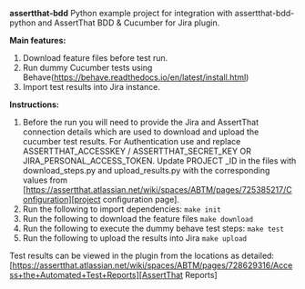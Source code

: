 **assertthat-bdd**
Python example project for integration with assertthat-bdd-python and AssertThat BDD & Cucumber for Jira plugin.

**Main features:**
1. Download feature files before test run.
2. Run dummy Cucumber tests using Behave(https://behave.readthedocs.io/en/latest/install.html)
3. Import test results into Jira instance.

**Instructions:**
1. Before the run you will need to provide the Jira and AssertThat connection details which are used to download and 
upload the cucumber test results.  For Authentication use and replace ASSERTTHAT_ACCESSKEY / ASSERTTHAT_SECRET_KEY OR 
JIRA_PERSONAL_ACCESS_TOKEN.  Update PROJECT _ID in the files with download_steps.py and upload_results.py with the 
corresponding values from [https://assertthat.atlassian.net/wiki/spaces/ABTM/pages/725385217/Configuration][project configuration page].  
2. Run the following to import dependencies:
`make init`
3. Run the following to download the feature files
`make download`
4. Run the following to execute the dummy behave test steps:
`make test`
5. Run the following to upload the results into Jira
`make upload` 

Test results can be viewed in the plugin from the locations as detailed:
[https://assertthat.atlassian.net/wiki/spaces/ABTM/pages/728629316/Access+the+Automated+Test+Reports][AssertThat Reports]
 

[AssertThat Reports]: https://assertthat.atlassian.net/wiki/spaces/ABTM/pages/728629316/Access+the+Automated+Test+Reports

[project configuration page]: https://assertthat.atlassian.net/wiki/spaces/ABTM/pages/725385217/Configuration